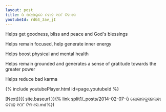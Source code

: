 ```yaml
---
layout: post
title: ଓଁ ଶଙ୍ଖଭୂତେ ନମାହ ୧୦୮ ଟିମଏସ
youtubeId: rdG4_3av_jI
---
```

 
 
Helps get goodness, bliss and peace and God's blessings
 
Helps remain focused, help generate inner energy 
 
Helps boost physical and mental health 
 
Helps remain grounded and generates a sense of gratitude towards the greater power 
 
Helps reduce bad karma
 
 
 
 


{% include youtubePlayer.html id=page.youtubeId %}
 
[Next]({{ site.baseurl }}{% link  split1/_posts/2014-02-07-ଓଁ ଶୋକାନକୁସହନାଵା ନମାହ ୧୦୮ ଟିମଏସ.md%})
 
